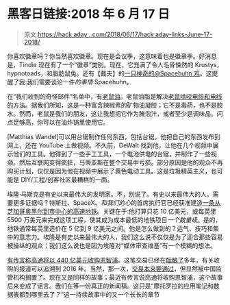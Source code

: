 # 黑客日链接:2018 年 6 月 17 日

> 原文:[https://hack aday . com/2018/06/17/hack aday-links-June-17-2018/](https://hackaday.com/2018/06/17/hackaday-links-june-17-2018/)

你喜欢徽章吗？你当然喜欢徽章。现在是会议季，这意味着也是徽章季。好消息是，Tindie 现在有了一个“徽章”类别。现在，它充满了令人毛骨悚然的 Krustys，hypnotoads，和脂肪鼠兔。还有【戴夫】的[一只神奇的@Spacehuhn 鸡](https://www.tindie.com/products/davedarko/spacehuhn-blinky-led-badge-kit/)。这提醒了我:我们需要谈论一件*的事情* Spacehuhn。

在“我们收到的奇怪邮件”名单中，有[老鼠油](https://ratgrease.works/)。老鼠油脂是解决[老鼠啃咬电缆和电线](https://hackaday.com/2018/01/15/theyre-putting-soy-in-your-wires-man/)的方法。据我们所知，这是一种富含辣椒素的矿物油凝胶；它不是毒药，也不是胶水。然而，老鼠是我们的朋友，这让我想把它作为腌泡汁，或者至少是调味品。闪点足够高，你可以在油炸锅里使用它。

[Matthias Wandel]可以用台锯制作任何东西，包括台锯。他把自己的东西发布到网上，还在 YouTube 上做视频。不久前，DeWalt 找到他，让他在几个视频中展示他们的工具。他得到了一些手工工具，一个电池供电的台锯，并制作了一些视频。然后互联网变得疯狂，马蒂亚斯在整个交易中亏损。部分原因是他的观众不再购买计划，仅仅是因为他在视频中展示了黄色电动工具。这是垃圾精英主义，也可能是 DIY/工程/创客社区最糟糕的一面。

埃隆·马斯克是有史以来最伟大的发明家。不，别说了。有史以来最伟大的人。需要更多证据吗？特斯拉、SpaceX、*和我们的心*的首席执行官已经获准建造[一条从芝加哥奥黑尔到市中心的高速地铁](https://www.cbsnews.com/news/elon-musk-chicago-mayor-rahm-emanuel-high-speed-train-ohare-airport/)。关键在于:他打算只花 10 亿美元，或每英里 5500 万美元来完成这项工程，使其成为成本最低的地铁项目*一个数量级*。是的，地铁通常每英里造价在 5 亿到 9 亿美元之间。他是怎么做到的？运气、技巧和集中的意志力。埃隆是有史以来最伟大的人，我们这么说不仅仅是为了迎合那些容易被操纵的观众；我们这么说也是因为埃隆对“媒体审查维基”有一个模糊的想法。

[有传言称高通将以 440 亿美元收购恩智浦](https://www.reuters.com/article/us-china-qualcomm-nxp/china-regulators-approve-qualcomm-nxp-semiconductors-merger-deal-scmp-idUSKBN1JA3AG)。这笔交易已经在[酝酿了](https://hackaday.com/2016/09/30/qualcomm-looks-to-gobble-up-nxp/)多年，有关收购的报道可以追溯到 2016 年。当然，那一次，[交易本来要通过](https://hackaday.com/2016/10/27/qualcomm-buys-nxp-in-largest-ever-semiconductor-deal/)，但显然被中国监管机构搁置了。现在又是同样的故事；最近有传言说高通将收购恩智浦，这个故事后来变成了谣言。我们在等一份真正的新闻稿。这只是“摩托罗拉的应用笔记和数据表都到哪里去了？”这一持续故事中的又一个长长的章节
